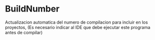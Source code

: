 # BuildNumber
Actualizacion automatica del numero de compilacion para incluir en los proyectos, (Es necesario indicar al IDE que debe ejecutar este programa antes de compilar)
